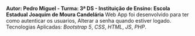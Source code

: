 **Autor: Pedro Miguel - Turma: 3ª DS - Instituição de Ensino: Escola Estadual Joaquim de Moura Candelária** 
Web App foi desenvolvido para ter como autenticar os usuarios, Alterar a senha quando estiver logado.
Tecnologias Aplicadas: *Bootstrap 5*, *CSS*, *HTML*, *JS*, *PHP*.
